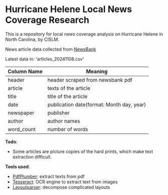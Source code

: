 # Hurricane Helene Local News Coverage Research

This is a repository for local news coverage analysis on Hurricane Helene in North Carolina, by CISLM.

News article data collected from <a href='https://www.newsbank.com/'>NewsBank</a>

Latest data in: 'articles_20241108.csv'

| Column Name | Meaning |
| -------- | ------- |
| header | header scraped from newsbank pdf |
| article | texts of the article |
| title | title of the article |
| date | publication date(format: Month day, year)|
| newspaper | publisher |
| author | author names |
| word_count | number of words |


**Todo**:

- Some articles are picture copies of the hard prints, which make text extraction difficult.

**Tools used**:
- <a href = 'https://github.com/jsvine/pdfplumber'>PdfPlumber</a>: extract texts from pdf
- <a href = 'https://github.com/tesseract-ocr/tesseract'>Tesseract</a>: OCR engine to extract text from images
- <a href = 'https://layout-parser.github.io/'>Layoutparser</a>: decompose complicated layouts
